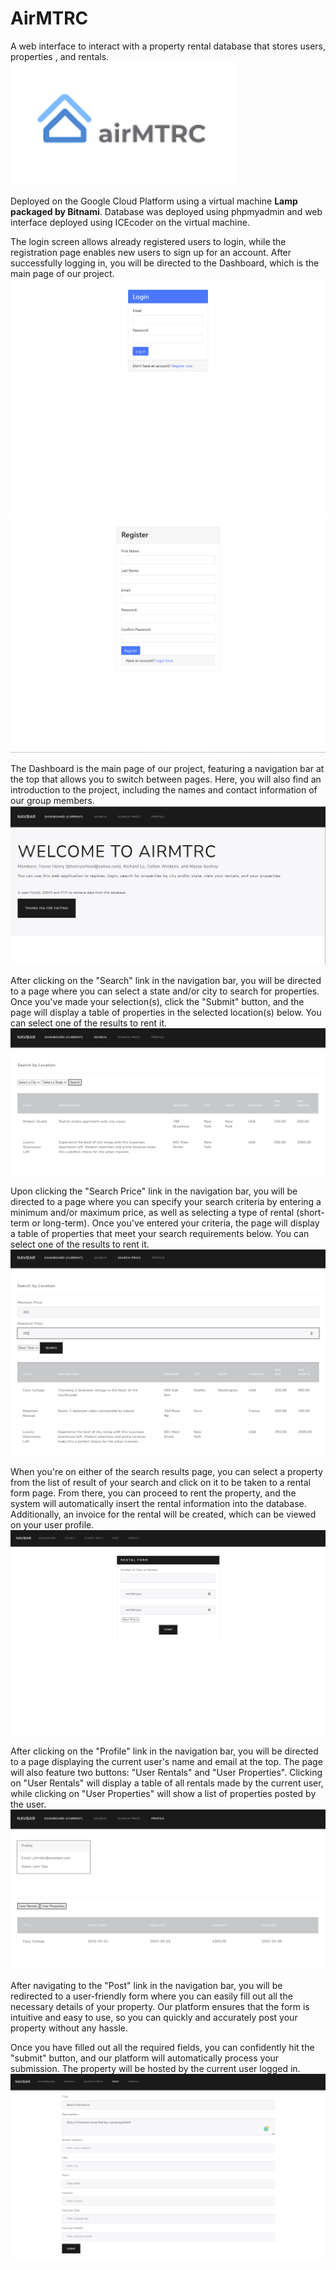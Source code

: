 # AirMTRC
A web interface to interact with a property rental database that stores users, properties , and rentals.
![GitHub Logo](/images/airmtrc.PNG) 

Deployed on the Google Cloud Platform using a virtual machine **Lamp packaged by Bitnami**. Database was deployed using phpmyadmin and web interface deployed using ICEcoder on the virtual machine.

The login screen allows already registered users to login, while the registration page enables new users to sign up for an account. After successfully logging in, you will be directed to the Dashboard, which is the main page of our project.
![GitHub Logo](/images/index.PNG)
![GitHub Logo](/images/register.PNG)

The Dashboard is the main page of our project, featuring a navigation bar at the top that allows you to switch between pages. Here, you will also find an introduction to the project, including the names and contact information of our group members.
![GitHub Logo](/images/dashboard.PNG)

After clicking on the "Search" link in the navigation bar, you will be directed to a page where you can select a state and/or city to search for properties. Once you've made your selection(s), click the "Submit" button, and the page will display a table of properties in the selected location(s) below. You can select one of the results to rent it.
![GitHub Logo](/images/search.PNG) 

Upon clicking the "Search Price" link in the navigation bar, you will be directed to a page where you can specify your search criteria by entering a minimum and/or maximum price, as well as selecting a type of rental (short-term or long-term). Once you've entered your criteria, the page will display a table of properties that meet your search requirements below. You can select one of the results to rent it.
![GitHub Logo](/images/searchprice.PNG)

When you're on either of the search results page, you can select a property from the list of result of your search and click on it to be taken to a rental form page. From there, you can proceed to rent the property, and the system will automatically insert the rental information into the database. Additionally, an invoice for the rental will be created, which can be viewed on your user profile.
![GitHub Logo](/images/rental.PNG)

After clicking on the "Profile" link in the navigation bar, you will be directed to a page displaying the current user's name and email at the top. The page will also feature two buttons: "User Rentals" and "User Properties". Clicking on "User Rentals" will display a table of all rentals made by the current user, while clicking on "User Properties" will show a list of properties posted by the user.
![GitHub Logo](/images/profile.PNG)

After navigating to the "Post" link in the navigation bar, you will be redirected to a user-friendly form where you can easily fill out all the necessary details of your property. Our platform ensures that the form is intuitive and easy to use, so you can quickly and accurately post your property without any hassle.

Once you have filled out all the required fields, you can confidently hit the "submit" button, and our platform will automatically process your submission. The property will be hosted by the current user logged in.
![GitHub Logo](/images/post.PNG)






